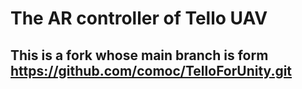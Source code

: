 # The AR controller of Tello UAV

## This is a fork whose main branch is form https://github.com/comoc/TelloForUnity.git
